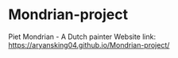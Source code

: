 # Mondrian-project
Piet Mondrian - A Dutch painter 
Website link: https://aryansking04.github.io/Mondrian-project/
